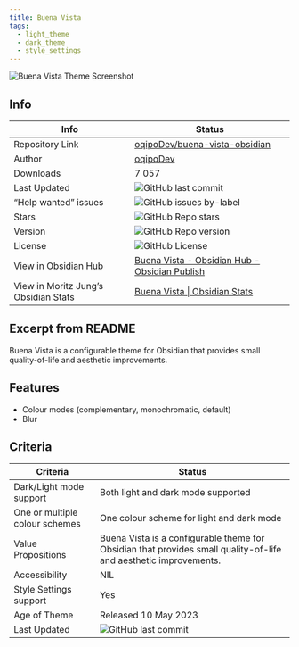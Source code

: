 ```yaml
---
title: Buena Vista
tags:
  - light_theme
  - dark_theme
  - style_settings
---
```


![Buena Vista Theme Screenshot](https://raw.githubusercontent.com/oqipoDev/buena-vista-obsidian/refs/heads/master/img/main.png)

## Info

|Info|Status|
|---|---|
|Repository Link|[oqipoDev/buena-vista-obsidian](https://github.com/oqipoDev/buena-vista-obsidian)|
|Author|[oqipoDev](https://github.com/oqipoDev/)|
|Downloads|7 057|
|Last Updated|![GitHub last commit](https://img.shields.io/github/last-commit/oqipoDev/buena-vista-obsidian?color=573E7A&amp;label=last%20update&amp;logo=github&amp;style=for-the-badge)|
|“Help wanted” issues|![GitHub issues by-label](https://img.shields.io/github/issues/oqipoDev/buena-vista-obsidian/help%20wanted?color=573E7A&amp;logo=github&amp;style=for-the-badge)|
|Stars|![GitHub Repo stars](https://img.shields.io/github/stars/oqipoDev/buena-vista-obsidian?color=573E7A&amp;logo=github&amp;style=for-the-badge)|
|Version|![GitHub Repo version](https://img.shields.io/github/v/release/oqipoDev/buena-vista-obsidian?color=573E7A&amp;logo=github&amp;style=for-the-badge&sort=semver)|
|License|![GitHub License](https://img.shields.io/github/license/oqipoDev/buena-vista-obsidian?style=for-the-badge)|
|View in Obsidian Hub|[Buena Vista \- Obsidian Hub \- Obsidian Publish](https://publish.obsidian.md/hub/02+-+Community+Expansions/02.05+All+Community+Expansions/Themes/Buena+Vista)|
|View in Moritz Jung’s Obsidian Stats|[Buena Vista \| Obsidian Stats](https://www.moritzjung.dev/obsidian-stats/themes/buena-vista/)|

## Excerpt from README

Buena Vista is a configurable theme for Obsidian that provides small quality-of-life and aesthetic improvements.

## Features

- Colour modes (complementary, monochromatic, default)
- Blur

## Criteria

|Criteria|Status|
|---|---|
|Dark/Light mode support|Both light and dark mode supported|
|One or multiple colour schemes|One colour scheme for light and dark mode|
|Value Propositions|Buena Vista is a configurable theme for Obsidian that provides small quality-of-life and aesthetic improvements.|
|Accessibility|NIL|
|Style Settings support|Yes|
|Age of Theme|Released 10 May 2023|
|Last Updated|![GitHub last commit](https://img.shields.io/github/last-commit/oqipoDev/buena-vista-obsidian?color=573E7A&amp;label=last%20update&amp;logo=github&amp;style=for-the-badge)|
